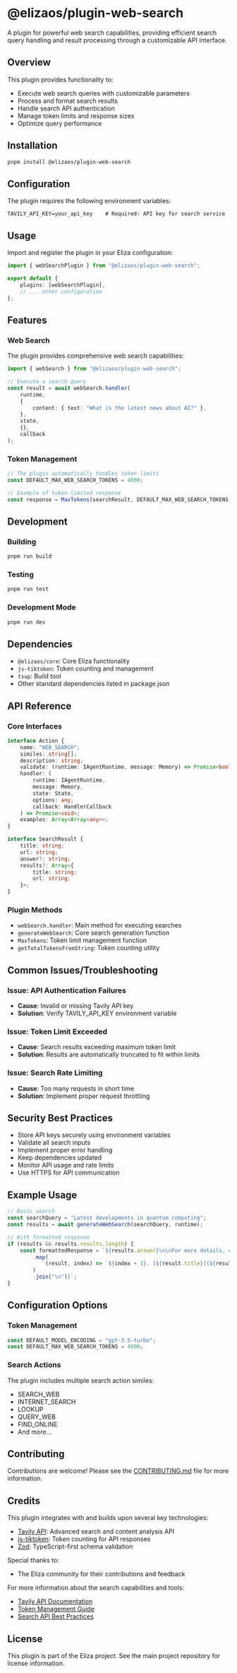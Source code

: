 # @elizaos/plugin-web-search

A plugin for powerful web search capabilities, providing efficient search query handling and result processing through a customizable API interface.

## Overview

This plugin provides functionality to:

- Execute web search queries with customizable parameters
- Process and format search results
- Handle search API authentication
- Manage token limits and response sizes
- Optimize query performance

## Installation

```bash
pnpm install @elizaos/plugin-web-search
```

## Configuration

The plugin requires the following environment variables:

```env
TAVILY_API_KEY=your_api_key    # Required: API key for search service
```

## Usage

Import and register the plugin in your Eliza configuration:

```typescript
import { webSearchPlugin } from "@elizaos/plugin-web-search";

export default {
    plugins: [webSearchPlugin],
    // ... other configuration
};
```

## Features

### Web Search

The plugin provides comprehensive web search capabilities:

```typescript
import { webSearch } from "@elizaos/plugin-web-search";

// Execute a search query
const result = await webSearch.handler(
    runtime,
    {
        content: { text: "What is the latest news about AI?" },
    },
    state,
    {},
    callback
);
```

### Token Management

```typescript
// The plugin automatically handles token limits
const DEFAULT_MAX_WEB_SEARCH_TOKENS = 4000;

// Example of token-limited response
const response = MaxTokens(searchResult, DEFAULT_MAX_WEB_SEARCH_TOKENS);
```

## Development

### Building

```bash
pnpm run build
```

### Testing

```bash
pnpm run test
```

### Development Mode

```bash
pnpm run dev
```

## Dependencies

- `@elizaos/core`: Core Eliza functionality
- `js-tiktoken`: Token counting and management
- `tsup`: Build tool
- Other standard dependencies listed in package.json

## API Reference

### Core Interfaces

```typescript
interface Action {
    name: "WEB_SEARCH";
    similes: string[];
    description: string;
    validate: (runtime: IAgentRuntime, message: Memory) => Promise<boolean>;
    handler: (
        runtime: IAgentRuntime,
        message: Memory,
        state: State,
        options: any,
        callback: HandlerCallback
    ) => Promise<void>;
    examples: Array<Array<any>>;
}

interface SearchResult {
    title: string;
    url: string;
    answer?: string;
    results?: Array<{
        title: string;
        url: string;
    }>;
}
```

### Plugin Methods

- `webSearch.handler`: Main method for executing searches
- `generateWebSearch`: Core search generation function
- `MaxTokens`: Token limit management function
- `getTotalTokensFromString`: Token counting utility

## Common Issues/Troubleshooting

### Issue: API Authentication Failures

- **Cause**: Invalid or missing Tavily API key
- **Solution**: Verify TAVILY_API_KEY environment variable

### Issue: Token Limit Exceeded

- **Cause**: Search results exceeding maximum token limit
- **Solution**: Results are automatically truncated to fit within limits

### Issue: Search Rate Limiting

- **Cause**: Too many requests in short time
- **Solution**: Implement proper request throttling

## Security Best Practices

- Store API keys securely using environment variables
- Validate all search inputs
- Implement proper error handling
- Keep dependencies updated
- Monitor API usage and rate limits
- Use HTTPS for API communication

## Example Usage

```typescript
// Basic search
const searchQuery = "Latest developments in quantum computing";
const results = await generateWebSearch(searchQuery, runtime);

// With formatted response
if (results && results.results.length) {
    const formattedResponse = `${results.answer}\n\nFor more details, check out:\n${results.results
        .map(
            (result, index) => `${index + 1}. [${result.title}](${result.url})`
        )
        .join("\n")}`;
}
```

## Configuration Options

### Token Management

```typescript
const DEFAULT_MODEL_ENCODING = "gpt-3.5-turbo";
const DEFAULT_MAX_WEB_SEARCH_TOKENS = 4000;
```

### Search Actions

The plugin includes multiple search action similes:

- SEARCH_WEB
- INTERNET_SEARCH
- LOOKUP
- QUERY_WEB
- FIND_ONLINE
- And more...

## Contributing

Contributions are welcome! Please see the [CONTRIBUTING.md](CONTRIBUTING.md) file for more information.

## Credits

This plugin integrates with and builds upon several key technologies:

- [Tavily API](https://tavily.com/): Advanced search and content analysis API
- [js-tiktoken](https://github.com/dqbd/tiktoken): Token counting for API responses
- [Zod](https://github.com/colinhacks/zod): TypeScript-first schema validation

Special thanks to:

- The Eliza community for their contributions and feedback

For more information about the search capabilities and tools:

- [Tavily API Documentation](https://docs.tavily.com/)
- [Token Management Guide](https://github.com/dqbd/tiktoken#readme)
- [Search API Best Practices](https://docs.tavily.com/docs/guides/best-practices)

## License

This plugin is part of the Eliza project. See the main project repository for license information.
